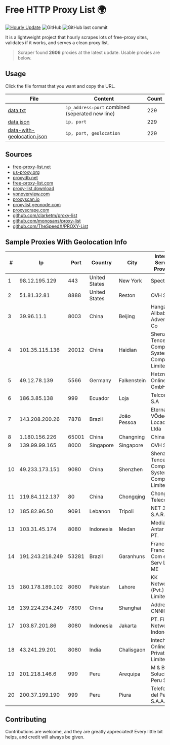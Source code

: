 
# Free HTTP Proxy List 🌍

[![Hourly Update](https://github.com/mertguvencli/http-proxy-list/actions/workflows/main.yml/badge.svg?branch=main)](https://github.com/mertguvencli/http-proxy-list/actions/workflows/main.yml)
![GitHub](https://img.shields.io/github/license/mertguvencli/http-proxy-list)
![GitHub last commit](https://img.shields.io/github/last-commit/mertguvencli/http-proxy-list)

It is a lightweight project that hourly scrapes lots of free-proxy sites, validates if it works, and serves a clean proxy list.


> Scraper found **2606** proxies at the latest update. Usable proxies are below.

## Usage

Click the file format that you want and copy the URL.


|File|Content|Count|
|----|-------|-----|
|[data.txt](https://raw.githubusercontent.com/mertguvencli/http-proxy-list/main/proxy-list/data.txt)|`ip_address:port` combined (seperated new line)|229|
|[data.json](https://raw.githubusercontent.com/mertguvencli/http-proxy-list/main/proxy-list/data.json)|`ip, port`|229|
|[data-with-geolocation.json](https://raw.githubusercontent.com/mertguvencli/http-proxy-list/main/proxy-list/data-with-geolocation.json)|`ip, port, geolocation`|229|

## Sources

* [free-proxy-list.net](https://free-proxy-list.net)
* [us-proxy.org](https://www.us-proxy.org)
* [proxydb.net](http://proxydb.net)
* [free-proxy-list.com](https://free-proxy-list.com/?page=&port=&type%5B%5D=http&type%5B%5D=https&up_time=0&search=Search)
* [proxy-list.download](https://www.proxy-list.download/HTTP)
* [vpnoverview.com](https://vpnoverview.com/privacy/anonymous-browsing/free-proxy-servers)
* [proxyscan.io](https://www.proxyscan.io)
* [proxylist.geonode.com](https://proxylist.geonode.com/api/proxy-list?limit=300&page=1&sort_by=lastChecked&sort_type=desc&protocols=http,https)
* [proxyscrape.com](https://api.proxyscrape.com/v2/?request=displayproxies&protocol=http&timeout=10000&country=all&ssl=all&anonymity=all)
* [github.com/clarketm/proxy-list](https://raw.githubusercontent.com/clarketm/proxy-list/master/proxy-list-raw.txt)
* [github.com/monosans/proxy-list](https://raw.githubusercontent.com/monosans/proxy-list/main/proxies/http.txt)
* [github.com/TheSpeedX/PROXY-List](https://raw.githubusercontent.com/TheSpeedX/PROXY-List/master/http.txt)


## Sample Proxies With Geolocation Info

|#|Ip|Port|Country|City|Internet Service Provider|
|-|--|----|-------|----|-------------------------|
|1|98.12.195.129|443|United States|New York|Spectrum|
|2|51.81.32.81|8888|United States|Reston|OVH SAS|
|3|39.96.11.1|8003|China|Beijing|Hangzhou Alibaba Advertising Co|
|4|101.35.115.136|20012|China|Haidian|Shenzhen Tencent Computer Systems Company Limited|
|5|49.12.78.139|5566|Germany|Falkenstein|Hetzner Online GmbH|
|6|186.3.85.138|999|Ecuador|Loja|Telconet S.A|
|7|143.208.200.26|7878|Brazil|João Pessoa|Eternal VÔdeo Locadora Ltda|
|8|1.180.156.226|65001|China|Changning|Chinanet|
|9|139.99.99.165|8000|Singapore|Singapore|OVH SAS|
|10|49.233.173.151|9080|China|Shenzhen|Shenzhen Tencent Computer Systems Company Limited|
|11|119.84.112.137|80|China|Chongqing|Chongqing Telecom|
|12|185.82.96.50|9091|Lebanon|Tripoli|NET 360 S.A.R.L|
|13|103.31.45.174|8080|Indonesia|Medan|Media Antar Nusa PT.|
|14|191.243.218.249|53281|Brazil|Garanhuns|Franca e Franca Com e Serv Ltda. ME|
|15|180.178.189.102|8080|Pakistan|Lahore|KK Networks (Pvt.) Limited|
|16|139.224.234.249|7890|China|Shanghai|Addresses CNNIC|
|17|103.87.201.86|8080|Indonesia|Jakarta|PT. Fiber Networks Indonesia|
|18|43.241.29.201|8080|India|Chalisgaon|Intech Online Private Limited|
|19|201.218.146.6|999|Peru|Arequipa|M & B Soluciones Peru S.A.C.|
|20|200.37.199.190|999|Peru|Piura|Telefonica del Peru S.A.A.|



## Contributing

Contributions are welcome, and they are greatly appreciated! Every
little bit helps, and credit will always be given.

